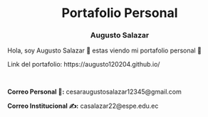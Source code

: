 <h1 align="center">Portafolio Personal</h1>
<h3 align="center">Augusto Salazar</h3>
<p>Hola, soy Augusto Salazar 👋 estas viendo mi portafolio personal 📄</p>
<p>Link del portafolio: https://augusto120204.github.io/</p>
<br/>
<p><b>Correo Personal 👤:</b> cesaraugustosalazar12345@gmail.com</p>
<p><b>Correo Institucional ✍:</b> casalazar22@espe.edu.ec</p>